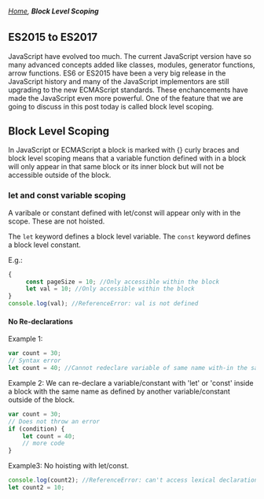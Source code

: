 ###### *[Home](https://tashbalrai.github.io)*, **Block Level Scoping**

## ES2015 to ES2017
JavaScript have evolved too much. The current JavaScript version have so many advanced concepts added like classes, modules, generator functions, arrow functions. ES6 or ES2015 have been a very big release in the JavaScript history and many of the JavaScript implementors are still upgrading to the new ECMAScript standards. These enchancements have made the JavaScript even more powerful. One of the feature that we are going to discuss in this post today is called block level scoping.

## Block Level Scoping
In JavaScript or ECMAScript a block is marked with {} curly braces and block level scoping means that a variable function defined with in a block will only appear in that same block or its inner block but will not be accessible outside of the block.

### let and const variable scoping
A varibale or constant defined with let/const will appear only with in the scope. These are not hoisted.

The ```let``` keyword defines a block level variable.
The ```const``` keyword defines a block level constant.

E.g.:
```javascript
{
     const pageSize = 10; //Only accessible within the block
     let val = 10; //Only accessible within the block
}
console.log(val); //ReferenceError: val is not defined
```

#### No Re-declarations
Example 1:
```javascript
var count = 30;
// Syntax error
let count = 40; //Cannot redeclare variable of same name with-in the same scope.
```

Example 2: We can re-declare a variable/constant with 'let' or 'const' inside a block with the same name as defined by another variable/constant outside of the block.

```javascript
var count = 30;
// Does not throw an error
if (condition) {
    let count = 40;
    // more code
}
```

Example3: No hoisting with let/const.
```javascript
console.log(count2); //ReferenceError: can't access lexical declaration `count2' before initialization
let count2 = 10;
```

